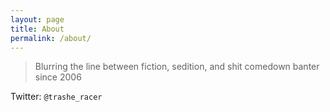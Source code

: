 ```yaml
---
layout: page
title: About
permalink: /about/
---
```


> Blurring the line between fiction, sedition, and shit comedown banter since 2006

Twitter: `@trashe_racer`
